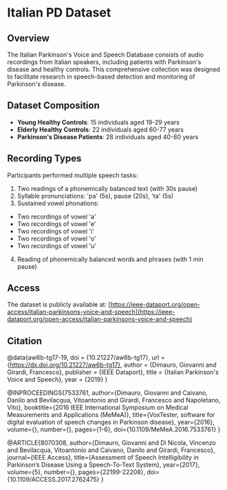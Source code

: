# Italian PD Dataset

## Overview
The Italian Parkinson's Voice and Speech Database consists of audio recordings from Italian speakers, including patients with Parkinson's disease and healthy controls. This comprehensive collection was designed to facilitate research in speech-based detection and monitoring of Parkinson's disease.

## Dataset Composition
- **Young Healthy Controls**: 15 individuals aged 19-29 years
- **Elderly Healthy Controls**: 22 individuals aged 60-77 years
- **Parkinson's Disease Patients**: 28 individuals aged 40-80 years

## Recording Types
Participants performed multiple speech tasks:
1. Two readings of a phonemically balanced text (with 30s pause)
2. Syllable pronunciations: 'pa' (5s), pause (20s), 'ta' (5s)
3. Sustained vowel phonations:
  - Two recordings of vowel 'a'
  - Two recordings of vowel 'e'
  - Two recordings of vowel 'i'
  - Two recordings of vowel 'o'
  - Two recordings of vowel 'u'
4. Reading of phonemically balanced words and phrases (with 1 min pause)

## Access
The dataset is publicly available at: [https://ieee-dataport.org/open-access/italian-parkinsons-voice-and-speech](https://ieee-dataport.org/open-access/italian-parkinsons-voice-and-speech)

## Citation

@data{aw6b-tg17-19,
  doi = {10.21227/aw6b-tg17},
  url = {https://dx.doi.org/10.21227/aw6b-tg17},
  author = {Dimauro, Giovanni and Girardi, Francesco},
  publisher = {IEEE Dataport},
  title = {Italian Parkinson's Voice and Speech},
  year = {2019}
}

@INPROCEEDINGS{7533761,
  author={Dimauro, Giovanni and Caivano, Danilo and Bevilacqua, Vitoantonio and Girardi, Francesco and Napoletano, Vito},
  booktitle={2016 IEEE International Symposium on Medical Measurements and Applications (MeMeA)}, 
  title={VoxTester, software for digital evaluation of speech changes in Parkinson disease}, 
  year={2016},
  volume={},
  number={},
  pages={1-6},
  doi={10.1109/MeMeA.2016.7533761}
}

@ARTICLE{8070308,
  author={Dimauro, Giovanni and Di Nicola, Vincenzo and Bevilacqua, Vitoantonio and Caivano, Danilo and Girardi, Francesco},
  journal={IEEE Access}, 
  title={Assessment of Speech Intelligibility in Parkinson’s Disease Using a Speech-To-Text System}, 
  year={2017},
  volume={5},
  number={},
  pages={22199-22208},
  doi={10.1109/ACCESS.2017.2762475}
}
